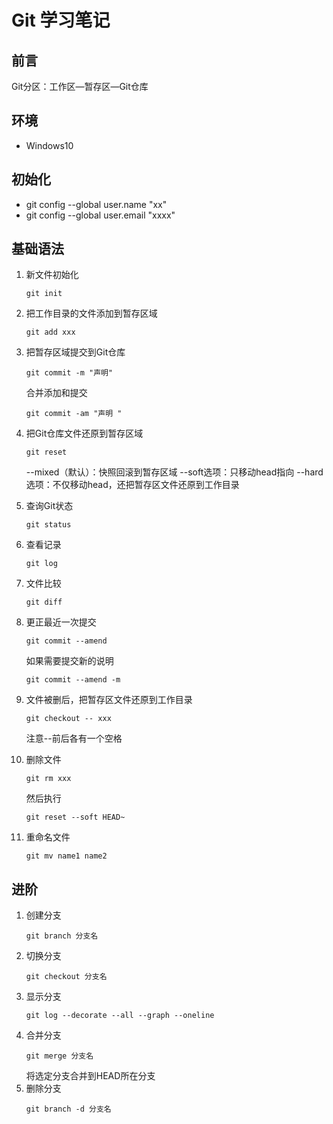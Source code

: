 # Git 学习笔记

## **前言**

Git分区：工作区—暂存区—Git仓库

## **环境**

- Windows10

## **初始化**

- git config --global user.name "xx"
- git config --global user.email "xxxx"

## **基础语法**

1. 新文件初始化
    ```git
    git init
    ```
2. 把工作目录的文件添加到暂存区域
    ```git
    git add xxx
    ```
3. 把暂存区域提交到Git仓库
    ```git
    git commit -m "声明"
    ```
    合并添加和提交
    ```git
    git commit -am "声明 "
    ```
4. 把Git仓库文件还原到暂存区域
    ```git
    git reset
    ```
    --mixed（默认）：快照回滚到暂存区域
    --soft选项：只移动head指向
    --hard选项：不仅移动head，还把暂存区文件还原到工作目录

5. 查询Git状态
    ```git
    git status
    ```
6. 查看记录
    ```git
    git log
    ```
7. 文件比较
    ```git
    git diff
    ```
8. 更正最近一次提交
    ```git
    git commit --amend
    ```
    如果需要提交新的说明
    ```git
    git commit --amend -m
    ```
9. 文件被删后，把暂存区文件还原到工作目录
    ```git
    git checkout -- xxx
    ```
    注意--前后各有一个空格
10. 删除文件
    ```git
    git rm xxx
    ```
    然后执行
    ```git
    git reset --soft HEAD~
    ```
11. 重命名文件

    ```git
    git mv name1 name2
    ```

## **进阶**

1. 创建分支
    ```git
    git branch 分支名
    ```
2. 切换分支
    ```git
    git checkout 分支名
    ```
3. 显示分支
    ```git
    git log --decorate --all --graph --oneline
    ```
4. 合并分支
    ```git
    git merge 分支名
    ```
    将选定分支合并到HEAD所在分支
5. 删除分支
    ```git
    git branch -d 分支名
    ```